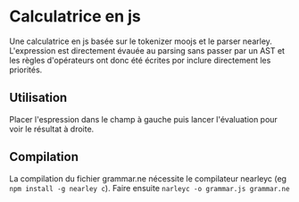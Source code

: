 # Calculatrice en js

Une calculatrice en js basée sur le tokenizer moojs et le parser nearley. L'expression est directement évauée au parsing sans passer par un AST et les règles d'opérateurs ont donc été écrites por inclure directement les priorités.


## Utilisation

Placer l'espression dans le champ à gauche puis lancer l'évaluation pour voir le résultat à droite.


## Compilation

La compilation du fichier grammar.ne nécessite le compilateur nearleyc (eg `npm install -g nearley c`). Faire ensuite `narleyc -o grammar.js grammar.ne`